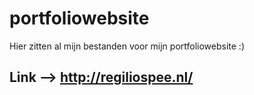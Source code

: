 # portfoliowebsite

Hier zitten al mijn bestanden voor mijn portfoliowebsite :)

## Link --> http://regiliospee.nl/
